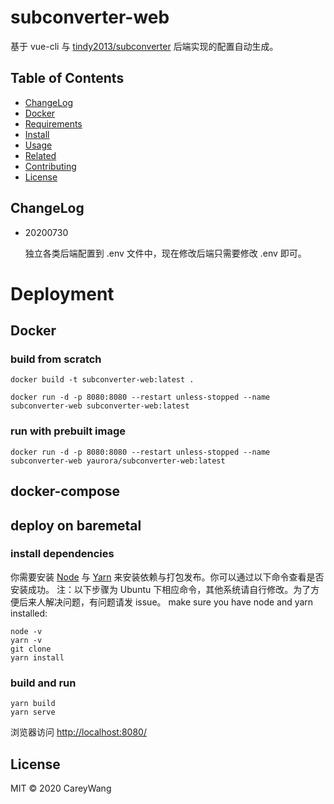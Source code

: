 # subconverter-web

基于 vue-cli 与 [tindy2013/subconverter](https://github.com/tindy2013/subconverter) 后端实现的配置自动生成。

## Table of Contents

- [ChangeLog](#ChangeLog)
- [Docker](#Docker)
- [Requirements](#Requirements)
- [Install](#install)
- [Usage](#usage)
- [Related](#Related)
- [Contributing](#contributing)
- [License](#license)

## ChangeLog

- 20200730

  独立各类后端配置到 .env 文件中，现在修改后端只需要修改 .env 即可。

# Deployment

## Docker

### build from scratch

```shell
docker build -t subconverter-web:latest .

docker run -d -p 8080:8080 --restart unless-stopped --name subconverter-web subconverter-web:latest
```
### run with prebuilt image
```shell
docker run -d -p 8080:8080 --restart unless-stopped --name subconverter-web yaurora/subconverter-web:latest
```
## docker-compose

## deploy on baremetal

### install dependencies

你需要安装 [Node](https://nodejs.org/zh-cn/) 与 [Yarn](https://legacy.yarnpkg.com/en/docs/install) 来安装依赖与打包发布。你可以通过以下命令查看是否安装成功。
注：以下步骤为 Ubuntu 下相应命令，其他系统请自行修改。为了方便后来人解决问题，有问题请发 issue。
make sure you have node and yarn installed:
```shell
node -v
yarn -v
git clone 
yarn install
```

### build and run

```shell
yarn build
yarn serve
```

浏览器访问 <http://localhost:8080/>


## License

MIT © 2020 CareyWang
